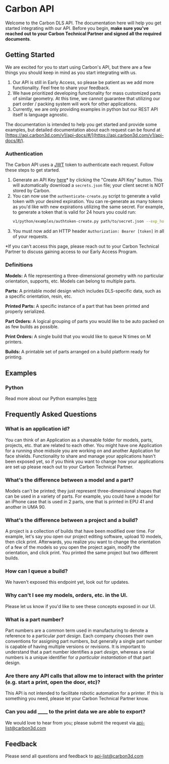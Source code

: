 # Carbon API
Welcome to the Carbon DLS API. 
The documentation here will help you get started integrating with our API. Before you begin, **make sure you've reached out to your Carbon Technical Partner and signed all the required documents**.

## Getting Started
We are excited for you to start using Carbon's API, but there are a few things you should keep in mind as you start integrating with us.
1. Our API is still in Early Access, so please be patient as we add more functionality. Feel free to share your feedback.
2. We have prioritized developing functionality for mass customized parts of similar geometry. At this time, we cannot guarantee that utilizing our part order / packing system will work for other applications.
3. Currently, we are only providing examples in python but our REST API itself is language agnostic. 

The documentation is intended to help you get started and provide some examples, but detailed documentation about each request can be found at [https://api.carbon3d.com/v1/api-docs/#/](https://api.carbon3d.com/v1/api-docs/#/). 

### Authentication
The Carbon API uses a [JWT](https://en.wikipedia.org/wiki/JSON_Web_Token) token to authenticate each request. Follow these steps to get started.
1. Generate an API Key [here](https://carbon3d.print.carbon3d.com/api_keys)* by clicking the "Create API Key" button. This will automatically download a `secrets.json` file; your client secret is NOT stored by Carbon.
2. You can now use the `authenticate-create.py` script to generate a valid token with your desired expiration. You can re-generate as many tokens as you'd like with new expirations utilizing the same secret. For example, to generate a token that is valid for 24 hours you could run:
    ``` bash
    v1/python/examples/authtoken-create.py path/to/secret.json --exp_hours 24
    ```
3. You must now add an HTTP header `Authorization: Bearer [token]` in all of your requests.

*If you can't access this page, please reach out to your Carbon Technical Partner to discuss gaining access to our Early Access Program.

### Definitions
**Models:** A file representing a three-dimensional geometry with no particular orientation, supports, etc. Models can belong to multiple parts.

**Parts:** A printable model design which includes DLS-specific data, such as a specific orientation, resin, etc.

**Printed Parts:** A specific instance of a part that has been printed and properly serialized.

**Part Orders:** A logical grouping of parts you would like to be auto packed on as few builds as possible.

**Print Orders:** A single build that you would like to queue N times on M printers.

**Builds:** A printable set of parts arranged on a build platform ready for printing.

## Examples
### Python
Read more about our Python examples [here](v1/python_examples/README.md)

## Frequently Asked Questions
### What is an application id?
You can think of an Application as a shareable folder for models, parts, projects, etc. that are related to each other. You might have one Application for a running shoe midsole you are working on and another Application for face shields. Functionality to share and manage your applications hasn't been exposed yet, so if you think you want to change how your applications are set up please reach out to your Carbon Technical Partner.

### What's the difference between a model and a part?
Models can't be printed; they just represent three-dimensional shapes that can be used in a variety of parts. For example, you could have a model for an iPhone case that is used in 2 parts, one that is printed in EPU 41 and another in UMA 90.

### What's the difference between a project and a build?
A project is a collection of builds that have been modified over time. For example, let's say you open our project editing software, upload 10 models, then click print. Afterwards, you realize you want to change the orientation of a few of the models so you open the project again, modify the orientation, and click print. You printed the same project but two different builds.

### How can I queue a build?
We haven't exposed this endpoint yet, look out for updates.

### Why can't I see my models, orders, etc. in the UI.
Please let us know if you'd like to see these concepts exposed in our UI.

### What is a part number?
Part numbers are a common term used in manufacturing to denote a reference to a particular _part design_. Each company chooses their own conventions for assigning part numbers, but generally a single part number is capable of having multiple versions or revisions. It is important to understand that a part number identifies a part _design_, whereas a serial numbers is a unique identifier for _a particular instantiation_ of that part design.

### Are there any API calls that allow me to interact with the printer (e.g. start a print, open the door, etc)?
This API is not intended to facilitate robotic automation for a printer. If this is something you need, please let your Carbon Technical Partner know.

### Can you add ____ to the print data we are able to export?
We would love to hear from you; please submit the request via <api-list@carbon3d.com>

## Feedback
Please send all questions and feedback to <api-list@carbon3d.com>
